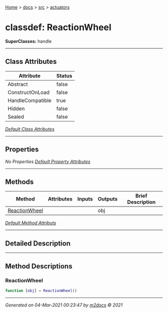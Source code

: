 [Home](../../index.md) > [docs](../../docs_index.md) > [src](../src_index.md) > [actuators](actuators_index.md)  


# classdef: ReactionWheel

**SuperClasses:** handle



 ***

## Class Attributes

| Attribute         | Status   | 
| ----------------- | -------- | 
| Abstract | false | 
| ConstructOnLoad | false | 
| HandleCompatible | true | 
| Hidden | false | 
| Sealed | false | 


[*Default Class Attributes*](https://www.mathworks.com/help/matlab/matlab_oop/class-attributes.html)

 ***

## Properties

*No Properties*
[*Default Property Attributes*](https://www.mathworks.com/help/matlab/matlab_oop/property-attributes.html)

 ***

## Methods

| Method | Attributes | Inputs | Outputs | Brief Description |
| ------ | ---------- | ------ | ------- | ----------------- |
| [ReactionWheel](#reactionwheel) |   |  | obj |  |


[*Default Method Attributs*](https://www.mathworks.com/help/matlab/matlab_oop/method-attributes.html)

 ***

## Detailed Description



 ***

## Method Descriptions

### ReactionWheel

```matlab
function [obj] = ReactionWheel()
```




***

*Generated on 04-Mar-2021 00:23:47 by [m2docs](https://github.com/crgnam-research/m2docs) © 2021*
